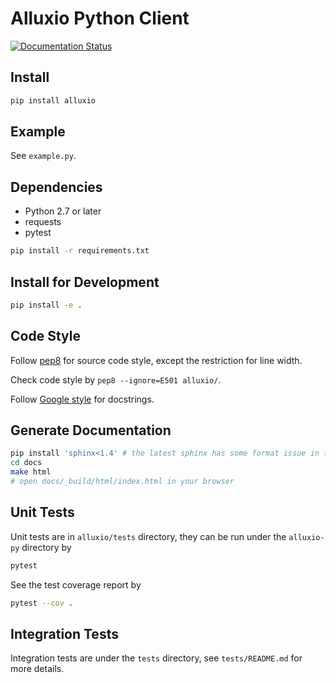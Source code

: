 # Alluxio Python Client

[![Documentation Status](https://readthedocs.org/projects/alluxio-py/badge/?version=latest)](http://alluxio-py.readthedocs.io/en/latest/?badge=latest)

## Install

```bash
pip install alluxio
```

## Example

See `example.py`.

## Dependencies

* Python 2.7 or later
* requests
* pytest

```bash
pip install -r requirements.txt
```

## Install for Development

```bash
pip install -e .
```

## Code Style

Follow [pep8](https://www.python.org/dev/peps/pep-0008/) for source code style,
except the restriction for line width.

Check code style by `pep8 --ignore=E501 alluxio/`.

Follow [Google style](http://www.sphinx-doc.org/en/stable/ext/example_google.html)
for docstrings.

## Generate Documentation

```bash
pip install 'sphinx<1.4' # the latest sphinx has some format issue in the generated html files
cd docs
make html
# open docs/_build/html/index.html in your browser
```

## Unit Tests

Unit tests are in `alluxio/tests` directory, they can be run under the `alluxio-py` directory by

```bash
pytest
```

See the test coverage report by

```bash
pytest --cov .
```

## Integration Tests

Integration tests are under the `tests` directory, see `tests/README.md` for more details.
